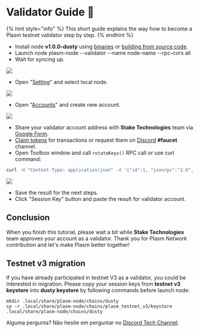 # Validator Guide 🔱

{% hint style="info" %}
This short guide explains the way how to become a Plasm testnet validator step by step.
{% endhint %}

* Install node **v1.0.0-dusty** using [binaries](https://github.com/staketechnologies/Plasm/releases/tag/v1.0.0-dusty) or [building from source code](https://github.com/staketechnologies/Plasm#building-from-source).
* Launch node plasm-node --validator --name node-name --rpc-cors all
* Wait for syncing up.

![](../.gitbook/assets/testnet_sync.png)

* Open "[Setting](https://apps.plasmnet.io/#/settings)" and select local node.

![](../.gitbook/assets/testnet_settings.png)

* Open "[Accounts](https://apps.plasmnet.io/#/accounts)" and create new account.

![](../.gitbook/assets/testnet_accounts.png)

* Share your validator account address with **Stake Technologies** team via [Google Form](https://docs.google.com/forms/d/e/1FAIpQLSday0ckkK43TzJgKtQmJdzkudQNFDXspZAuUGi5Y5vfjkis3Q/viewform).
* [Claim tokens](https://medium.com/stake-technologies/dusty-lockdrop-how-to-claim-def048fa353) for transactions or request them on [Discord](https://discord.gg/Z3nC9U4) **\#faucet** channel.
* Open Toolbox window and call `rotateKeys()` RPC call or use curl command:

```bash
curl -H "Content-Type: application/json" -d '{"id":1, "jsonrpc":"2.0", "method": "author_rotateKeys", "params":[]}' http://localhost:9933
```

![](../.gitbook/assets/testnet_rotate.png)

* Save the result for the next steps.
* Click "Session Key" button and paste the result for validator account.

## Conclusion

When you finish this tutorial, please wait a bit while **Stake Technologies** team approves your account as a validator. Thank you for Plasm Network contribution and let's make Plasm better together!

## Testnet v3 migration

If you have already participated in testnet V3 as a validator, you could be interested in migration. Please copy your session keys from **testnet v3 keystore** into **dusty keystore** by following commands before launch node:

```text
mkdir .local/share/plasm-node/chains/dusty
cp -r .local/share/plasm-node/chains/plasm_testnet_v3/keystore .local/share/plasm-node/chains/dusty
```

Alguma pergunta? Não hesite em perguntar no [Discord Tech Channel](https://discord.gg/Z3nC9U4).

